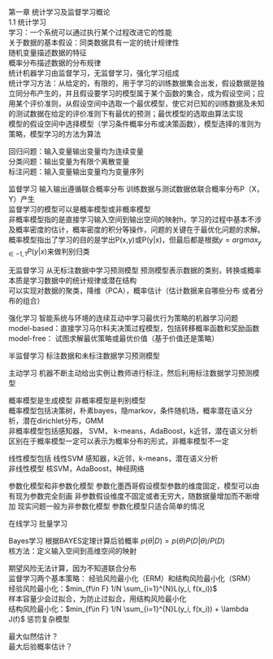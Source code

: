 第一章 统计学习及监督学习概论  
1.1 统计学习  
学习：一个系统可以通过执行某个过程改进它的性能  
关于数据的基本假设：同类数据具有一定的统计规律性  
随机变量描述数据的特征  
概率分布描述数据的分布规律  
统计机器学习由监督学习，无监督学习，强化学习组成  
统计学习方法：从给定的，有限的，用于学习的训练数据集合出发，假设数据是独立同分布产生的，并且假设要学习的模型属于某个函数的集合，成为假设空间；应用某个评价准则，从假设空间中选取一个最优模型，使它对已知的训练数据及未知的测试数据在给定的评价准则下有最优的预测；最优模型的选取由算法实现  
模型的假设空间中选择模型（学习条件概率分布或决策函数），模型选择的准则为策略，模型学习的方法为算法  

回归问题：输入变量输出变量均为连续变量  
分类问题：输出变量为有限个离散变量  
标注问题：输入变量输出变量均为变量序列  

监督学习 输入输出遵循联合概率分布 训练数据与测试数据依联合概率分布P（X，Y）产生  
监督学习的模型可以是概率模型或非概率模型  
非概率模型指的是直接学习输入空间到输出空间的映射h，学习的过程中基本不涉及概率密度的估计，概率密度的积分等操作，问题的关键在于最优化问题的求解。  
概率模型指出了学习的目的是学出P(x,y)或P(y|x)，但最后都是根据$y = arg max_{y\in{-1, 1}} P(y|x)$来做判别归类  

无监督学习 从无标注数据中学习预测模型 预测模型表示数据的类别，转换或概率 本质是学习数据中的统计规律或潜在结构  
可以实现对数据的聚类，降维（PCA），概率估计（估计数据来自哪些分布 或者分布的组合）  

强化学习 智能系统与环境的连续互动中学习最优行为策略的机器学习问题  
model-based：直接学习马尔科夫决策过程模型，包括转移概率函数和奖励函数  
model-free： 试图求解最优策略或最优价值（基于价值还是策略）  

半监督学习 标注数据和未标注数据学习预测模型  

主动学习 机器不断主动给出实例让教师进行标注，然后利用标注数据学习预测模型  

概率模型是生成模型 非概率模型是判别模型  
概率模型包括决策树，朴素bayes，隐markov，条件随机场，概率潜在语义分析，潜在dirichlet分布，GMM  
非概率模型包括感知器， SVM， k-means，AdaBoost，k近邻，潜在语义分析  
区别在于概率模型一定可以表示为概率分布的形式，非概率模型不一定  

线性模型包括 线性SVM 感知器，k近邻，k-means，潜在语义分析  
非线性模型 核SVM，AdaBoost，神经网络  

参数化模型和非参数化模型 参数化墨西哥假设模型参数的维度固定，模型可以由有现为参数完全刻画 非参数假设维度不固定或者无穷大，随数据量增加而不断增加 现实问题一般为非参数化模型 参数化模型只适合简单的情况  

在线学习 批量学习  

Bayes学习 根据BAYES定理计算后验概率 $p(\theta|D) = p(\theta)P(D|\theta)/P(D)$  
核方法：定义输入空间到高维空间的映射  

期望风险无法计算，因为不知道联合分布  
监督学习两个基本策略： 经验风险最小化（ERM）和结构风险最小化（SRM）  
经验风险最小化：$min_{f\in F} 1/N \sum_{i=1}^{N}L(y_i, f(x_i))$  
样本容量少会过拟合，为防止过拟合，用结构风险最小化  
结构风险最小化：$min_{f\in F} 1/N \sum_{i=1}^{N}L(y_i, f(x_i)) +  \lambda J(f)$ 惩罚复杂模型  

最大似然估计？  
最大后验概率估计？  

